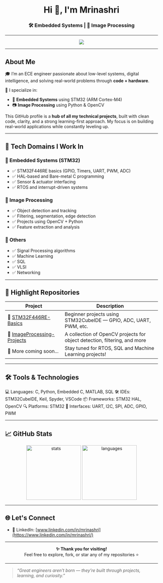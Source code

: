 <h1 align="center">Hi 👋, I'm Mrinashri</h1>
<h3 align="center">🛠️ Embedded Systems | 🧠 Image Processing</h3>

---

<p align="center">
  <img src="https://readme-typing-svg.herokuapp.com?font=Fira+Code&size=20&duration=2000&pause=1000&center=true&vCenter=true&color=2ECC71&width=800&lines=Welcome+to+My+Project+Hub!;I+build+embedded+solutions+on+STM32.;I+explore+image+processing+with+OpenCV.;Learning+by+building.+One+project+at+a+time."/>
</p>

---

## About Me

🎓 I’m an ECE engineer passionate about low-level systems, digital intelligence, and solving real-world problems through **code + hardware**.

🔬 I specialize in:
- 🧠 **Embedded Systems** using STM32 (ARM Cortex-M4)
- 📷 **Image Processing** using Python & OpenCV

This GitHub profile is a **hub of all my technical projects**, built with clean code, clarity, and a strong learning-first approach. My focus is on building real-world applications while constantly leveling up.

---

## 🔧 Tech Domains I Work In

### 🔹 Embedded Systems (STM32)
- ✅ STM32F446RE basics (GPIO, Timers, UART, PWM, ADC)
- ✅ HAL-based and Bare-metal C programming
- ✅ Sensor & actuator interfacing
- ✅ RTOS and interrupt-driven systems

### 🔹 Image Processing
- ✅ Object detection and tracking
- ✅ Filtering, segmentation, edge detection
- ✅ Projects using OpenCV + Python
- ✅ Feature extraction and analysis

### 🔹 Others
- ✅ Signal Processing algorithms
- ✅ Machine Learning
- ✅ SQL
- ✅ VLSI
- ✅ Networking

---

## 🌟 Highlight Repositories

| Project | Description |
|--------|-------------|
| 🔹 [STM32F446RE-Basics](https://github.com/mrinashri/STM32F446RE) | Beginner projects using STM32CubeIDE — GPIO, ADC, UART, PWM, etc. |
| 🔹 [ImageProcessing-Projects](https://github.com/mrinashri/Digital-Image-Processing) | A collection of OpenCV projects for object detection, filtering, and more |
| 🔹 More coming soon... | Stay tuned for RTOS, SQL and Machine Learning projects! |

---

## 🛠️ Tools & Technologies

💻 Languages: C, Python, Embedded C, MATLAB, SQL
🛠️ IDEs: STM32CubeIDE, Keil, Spyder, VSCode
📦 Frameworks: STM32 HAL, OpenCV
🔍 Platforms: STM32
📡 Interfaces: UART, I2C, SPI, ADC, GPIO, PWM


---

## 📈 GitHub Stats

<p align="center">
  <img src="https://github-readme-stats.vercel.app/api?username=mrinashri&show_icons=true&theme=tokyonight" alt="stats" height="180"/>
  <img src="https://github-readme-stats.vercel.app/api/top-langs/?username=mrinashri&layout=compact&theme=tokyonight" alt="languages" height="180"/>
</p>

---

## 🌐 Let's Connect

- 💼 LinkedIn: [www.linkedin.com/in/mrinashri](https://www.linkedin.com/in/mrinashri/)

---

<p align="center"><b>✨ Thank you for visiting!</b><br>Feel free to explore, fork, or star any of my repositories ⭐</p>

---

> _“Great engineers aren’t born — they’re built through projects, learning, and curiosity.”_
